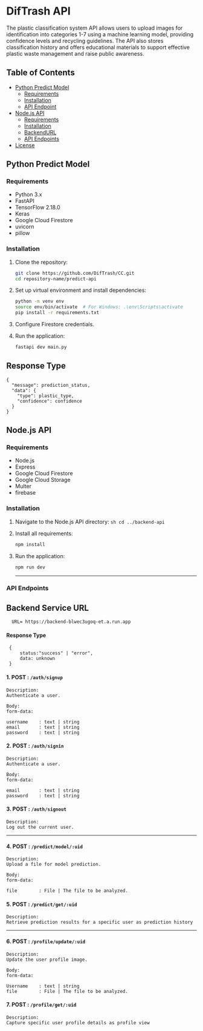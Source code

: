 # DifTrash API

The plastic classification system API allows users to upload images for identification into categories 1-7 using a machine learning model, providing confidence levels and recycling guidelines. The API also stores classification history and offers educational materials to support effective plastic waste management and raise public awareness.

## Table of Contents
- [Python Predict Model](#python-predict-model)
  - [Requirements](#requirements)
  - [Installation](#installation)
  - [API Endpoint](#response-type)
- [Node.js API](#nodejs-api)
  - [Requirements](#requirements-1)
  - [Installation](#installation-1)
  - [BackendURL](#backend-servicr-url)
  - [API Endpoints](#api-endpoints)
- [License](#license)

## Python Predict Model

### Requirements
- Python 3.x
- FastAPI
- TensorFlow 2.18.0
- Keras
- Google Cloud Firestore
- uvicorn
- pillow

### Installation

1. Clone the repository:
    ```sh
    git clone https://github.com/DifTrash/CC.git
    cd repository-name/predict-api
    ```

2. Set up virtual environment and install dependencies:
    ```sh
    python -m venv env
    source env/bin/activate  # For Windows: .\env\Scripts\activate
    pip install -r requirements.txt
    ```

3. Configure Firestore credentials.

4. Run the application:
    ```sh
    fastapi dev main.py
    ```

## Response Type

```
{
  "message": prediction_status,
  "data": {
    "type": plastic_type,
    "confidence": confidence
  }
}
```
## Node.js API

### Requirements
- Node.js
- Express
- Google Cloud Firestore
- Google Cloud Storage
- Multer
- firebase

### Installation

  1. Navigate to the Node.js API directory:
    ```sh
    cd ../backend-api
    ```

 2. Install all requirements:
    ```sh
    npm install
    ```
    
 3. Run the application:
    ```sh
    npm run dev
    ```
    ---
### API Endpoints

## Backend Service URL
```
  URL= https://backend-blwec3ugoq-et.a.run.app
```

#### Response Type
 ```
  {
      status:"success" | "error",
      data: unknown
  }
  ```

#### 1. POST : `/auth/signup`

  ```
  Description:
  Authenticate a user.

  Body:
  form-data:

  username    : text | string
  email       : text | string
  password    : text | string
  ```

#### 2. POST : `/auth/signin`

  ```
  Description:
  Authenticate a user.
  
  Body:
  form-data:
  
  email       : text | string
  password    : text | string
  ```

#### 3. POST : `/auth/signout`

  ```
  Description:
  Log out the current user.
  ```

  ---

#### 4. POST : `/predict/model/:uid`

  ```
  Description:
  Upload a file for model prediction.
  
  Body:
  form-data:
  
  file        : File | The file to be analyzed.
  ```

#### 5. POST : `/predict/get/:uid`
  ```
  Description:
  Retrieve prediction results for a specific user as prediction history
  ```
  ---

#### 6. POST : `/profile/update/:uid`

  ```
  Description:
  Update the user profile image.
  
  Body:
  form-data:
  
  Username    : text | string
  file        : File | The file to be analyzed.
  ```

#### 7. POST : `/profile/get/:uid`
  ```
  Description:
  Capture specific user profile details as profile view
  ```
